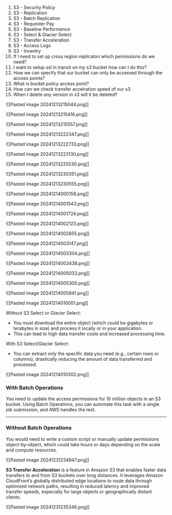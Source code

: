 
1. S3 - Security Policy
2. S3 - Replication
3. S3 - Batch Replication
4. S3 - Requester Pay
5. S3 - Baseline Performence
6. S3 - Select & Glacier Select
7. S3 - Transfer Acceleration
8. S3 - Access Logs
9. S3 - Inventry
10. If I need to set up cross region replicaton which permissions do we need?
11. I want to setup ssl in transit on my s3 bucket how can I do this?
12. How we can specify that our bucket can only be accessed through the access points?
13. What is bucket policy access point?
14. How can we check transfer accelration speed of our s3.
15. When I delete any version in s3 will it be deleted?


![[Pasted image 20241213215044.png]]


![[Pasted image 20241213215416.png]]


![[Pasted image 20241213215557.png]]

![[Pasted image 20241213222347.png]]


![[Pasted image 20241213222733.png]]

![[Pasted image 20241213223130.png]]


![[Pasted image 20241213225530.png]]

![[Pasted image 20241213230351.png]]


![[Pasted image 20241213230555.png]]

![[Pasted image 20241214000158.png]]

![[Pasted image 20241214001543.png]]


![[Pasted image 20241214001724.png]]


![[Pasted image 20241214002123.png]]



![[Pasted image 20241214002855.png]]



![[Pasted image 20241214003147.png]]

![[Pasted image 20241214003304.png]]



![[Pasted image 20241214003438.png]]



![[Pasted image 20241214005033.png]]



![[Pasted image 20241214005300.png]]



![[Pasted image 20241214005841.png]]



![[Pasted image 20241214010001.png]]


Without S3 Select or Glacier Select:

- You must download the entire object (which could be gigabytes or terabytes in size) and process it locally or in your application.
- This can lead to high data transfer costs and increased processing time.

With S3 Select/Glacier Select:

- You can extract only the specific data you need (e.g., certain rows or columns), drastically reducing the amount of data transferred and processed.


![[Pasted image 20241214010302.png]]



### **With Batch Operations**

You need to update the access permissions for 10 million objects in an S3 bucket. Using Batch Operations, you can automate this task with a single job submission, and AWS handles the rest.

---

### **Without Batch Operations**

You would need to write a custom script or manually update permissions object-by-object, which could take hours or days depending on the scale and compute resources.



![[Pasted image 20241231234947.png]]


**S3 Transfer Acceleration** is a feature in Amazon S3 that enables faster data transfers to and from S3 buckets over long distances. It leverages Amazon CloudFront’s globally distributed edge locations to route data through optimized network paths, resulting in reduced latency and improved transfer speeds, especially for large objects or geographically distant clients.



![[Pasted image 20241231235346.png]]



